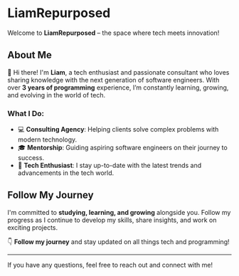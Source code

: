 # LiamRepurposed

Welcome to **LiamRepurposed** – the space where tech meets innovation!

## About Me

👋 Hi there! I'm **Liam**, a tech enthusiast and passionate consultant who loves sharing knowledge with the next generation of software engineers. With over **3 years of programming** experience, I’m constantly learning, growing, and evolving in the world of tech. 

### What I Do:
- 💻 **Consulting Agency**: Helping clients solve complex problems with modern technology.
- 🎓 **Mentorship**: Guiding aspiring software engineers on their journey to success.
- 🔧 **Tech Enthusiast**: I stay up-to-date with the latest trends and advancements in the tech world.

## Follow My Journey

I'm committed to **studying, learning, and growing** alongside you. Follow my progress as I continue to develop my skills, share insights, and work on exciting projects.

👇 **Follow my journey** and stay updated on all things tech and programming!

---

If you have any questions, feel free to reach out and connect with me!
